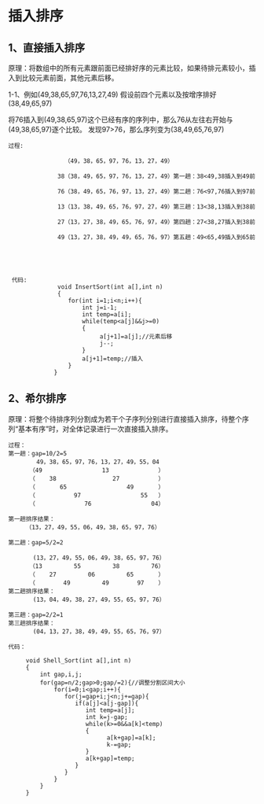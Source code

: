 插入排序
========================
1、直接插入排序
------------------------
原理：将数组中的所有元素跟前面已经排好序的元素比较，如果待排元素较小，插入到比较元素前面，其他元素后移。  

1-1、例如(49,38,65,97,76,13,27,49)
假设前四个元素以及按增序排好
               (38,49,65,97)
    

将76插入到(49,38,65,97)这个已经有序的序列中，那么76从左往右开始与(49,38,65,97)逐个比较。
发现97>76，那么序列变为(38,49,65,76,97)  

    过程:
                    
                    （49，38，65，97，76，13，27，49） 

                  38（38，49，65，97，76，13，27，49）第一趟：38<49,38插入到49前  
                  
                  76（38，49，65，76，97，13，27，49）第二趟：76<97,76插入到97前  
                  
                  13（13，38，49，65，76，97，27，49）第三趟：13<38,13插入到38前  
                  
                  27（13，27，38，49，65，76，97，49）第四趟：27<38,27插入到38前  
                  
                  49（13，27，38，49，49，65，76，97）第五趟：49<65,49插入到65前  
                  
  
                  
     
     
     代码:        
                  void InsertSort(int a[],int n)
                  {
                     for(int i=1;i<n;i++){
                         int j=i-1;
                         int temp=a[i];
                         while(temp<a[j]&&j>=0)
                         {
                              a[j+1]=a[j];//元素后移
                              j--;
                         }
                         a[j+1]=temp;//插入
                     }
                 }


2、希尔排序
-----------------------
原理：将整个待排序列分割成为若干个子序列分别进行直接插入排序，待整个序列“基本有序”时，对全体记录进行一次直接插入排序。  

    过程：
    第一趟：gap=10/2=5
            49，38，65，97，76，13，27，49，55，04
          （49                 13              ）
          （    38                27           ）
          （       65                 49       ）
          （           97                 55   ）
          （              76                 04）

    第一趟排序结果：
         （13，27，49，55，06，49，38，65，97，76）

    第二趟：gap=5/2=2
            
           (13，27，49，55，06，49，38，65，97，76）
          （13         55         38         76）
          （    27         06         65       ）
          （        49         49        97    ）
    第二趟排序结果：
           (13，04，49，38，27，49，55，65，97，76）

    第三趟：gap=2/2=1
    第三趟排序结果：
           (04，13，27，38，49，49，55，65，76，97）
           
    代码：
    
         void Shell_Sort(int a[],int n)
         {
             int gap,i,j;
             for(gap=n/2;gap>0;gap/=2){//调整分割区间大小
                 for(i=0;i<gap;i++){
                    for(j=gap+i;j<n;j+=gap){
                       if(a[j]<a[j-gap]){
                          int temp=a[j];
                          int k=j-gap;
                          while(k>=0&&a[k]<temp)
                          {
                                a[k+gap]=a[k];
                                k-=gap;
                          }
                          a[k+gap]=temp;
                       }
                    }  
                 }
             }
         } 
           
    


